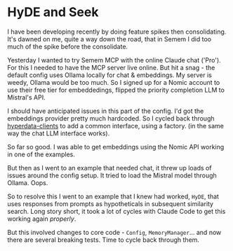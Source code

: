 # HyDE and Seek

I have been developing recently by doing feature spikes then consolidating. It's dawned on me, quite a way down the road, that in Semem I did too much of the spike before the consolidate.

Yesterday I wanted to try Semem MCP with the online Claude chat ('Pro'). For this I needed to have the MCP server live online. But hit a snag - the default config uses Ollama locally for chat & embeddings. My server is weedy, Ollama would be too much. So I signed up for a Nomic account to use their free tier for embeddedings, flipped the priority completion LLM to Mistral's API.

I should have anticipated issues in this part of the config. I'd got the embeddings provider pretty much hardcoded. So I cycled back through [hyperdata-clients](https://github.com/danja/hyperdata-clients) to add a common interface, using a factory. (in the same way the chat LLM interface works).

So far so good. I was able to get embeddings using the Nomic API working in one of the examples.

But then as I went to an example that needed chat, it threw up loads of issues around the config setup. It tried to load the Mistral model through Ollama. Oops.

So to resolve this I went to an example that I knew had worked, `HyDE`, that uses responses from prompts as hypotheticals in subsequent similarity search. Long story short, it took a lot of cycles with Claude Code to get this working again *properly*.

But this involved changes to core code - `Config`, `MemoryManager`... and now there are several breaking tests. Time to cycle back through them.
